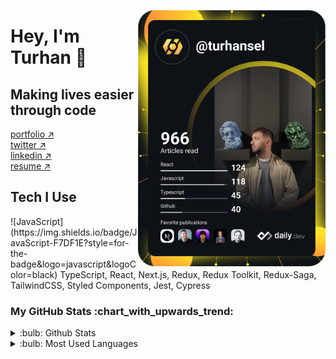<a href="https://app.daily.dev/turhansel"><img src="https://github.com/turhansel/turhansel/blob/main/devcard.svg" width="300" align="right" alt="Turhan Sel's Dev Card"/></a>

<h1 align="left">Hey, I'm Turhan 👾</h1>

<h2 align="left">Making lives easier through code</h2>
 <a href="https://www.turhansel.com/" target="_blank">portfolio &nearr;</a> <br/>
 <a href="https://twitter.com/imturhansel" target="_blank">twitter &nearr;</a> <br/>
 <a href="https://www.linkedin.com/in/turhansel/" target="_blank">linkedin &nearr;</a> <br/>
 <a href="https://read.cv/turhan" target="_blank">resume &nearr;</a>

 <h2 align='left'> Tech I Use </h2>
 ![JavaScript](https://img.shields.io/badge/JavaScript-F7DF1E?style=for-the-badge&logo=javascript&logoColor=black)
 TypeScript, React, Next.js, Redux, Redux Toolkit, Redux-Saga, TailwindCSS, Styled Components, Jest, Cypress

<h3>My GitHub Stats :chart_with_upwards_trend:</h3>
<p ><details>
<summary>:bulb: Github Stats</summary>
<img src="https://github-readme-stats.vercel.app/api?username=turhansel&theme=tokyonight"/>

</details>
<details>
<summary>:bulb: Most Used Languages</summary>
<img src="https://github-readme-stats.vercel.app/api/top-langs/?username=turhansel&langs_count=10&theme=tokyonight&layout=compact" alt="turhansel :: Top Langs" />
</details></p>
